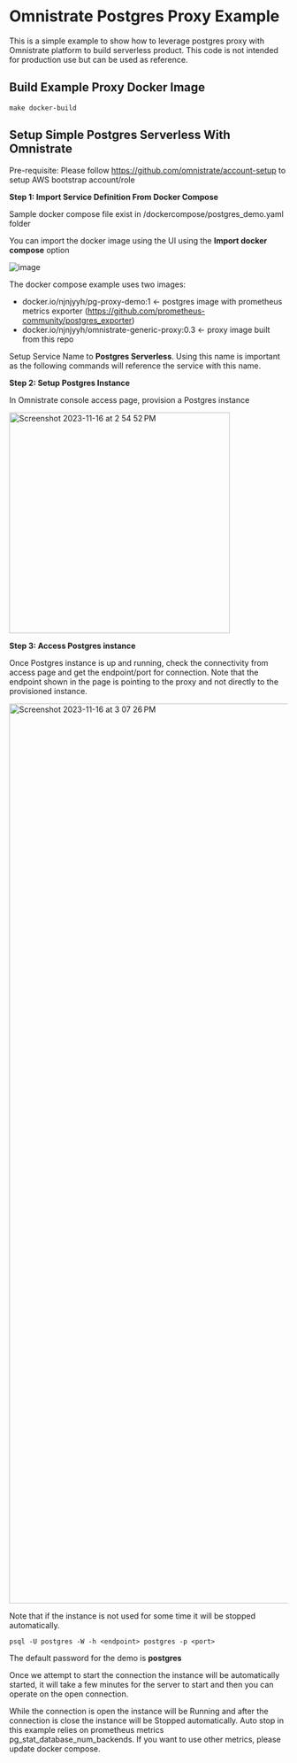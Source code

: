 # Omnistrate Postgres Proxy Example
This is a simple example to show how to leverage postgres proxy with Omnistrate platform to build serverless product.
This code is not intended for production use but can be used as reference.

## Build Example Proxy Docker Image

```
make docker-build
```


## Setup Simple Postgres Serverless With Omnistrate

Pre-requisite:
Please follow https://github.com/omnistrate/account-setup to setup AWS bootstrap account/role

**Step 1: Import Service Definition From Docker Compose**

Sample docker compose file exist in /dockercompose/postgres_demo.yaml folder

You can import the docker image using the UI using the **Import docker compose** option

![image](https://github.com/omnistrate/pg-proxy/assets/1789738/08a6257c-5877-41cb-a827-7ab23dbe537b)


The docker compose example uses two images: 
- docker.io/njnjyyh/pg-proxy-demo:1 <- postgres image with prometheus metrics exporter (https://github.com/prometheus-community/postgres_exporter)
- docker.io/njnjyyh/omnistrate-generic-proxy:0.3 <- proxy image built from this repo

Setup Service Name to **Postgres Serverless**. Using this name is important as the following commands will reference the service with this name. 

**Step 2: Setup Postgres Instance**

In Omnistrate console access page, provision a Postgres instance 

<img width="399" alt="Screenshot 2023-11-16 at 2 54 52 PM" src="https://github.com/omnistrate/pg-proxy/assets/19898780/4a986be0-6ba9-4091-bbfa-67c159b818e9">

**Step 3: Access Postgres instance**

Once Postgres instance is up and running, check the connectivity from access page and get the endpoint/port for connection. Note that the endpoint shown in the page is pointing to the proxy and not directly to the provisioned instance. 

<img width="1626" alt="Screenshot 2023-11-16 at 3 07 26 PM" src="https://github.com/omnistrate/pg-proxy/assets/19898780/1b51d1d3-44c1-45fe-a1f2-be156fac904c">

Note that if the instance is not used for some time it will be stopped automatically. 

```
psql -U postgres -W -h <endpoint> postgres -p <port>
```

The default password for the demo is **postgres**

Once we attempt to start the connection the instance will be automatically started, it will take a few minutes for the server to start and then you can operate on the open connection.

While the connection is open the instance will be Running and after the connection is close the instance will be Stopped automatically. Auto stop in this example relies on prometheus metrics pg_stat_database_num_backends. If you want to use other metrics, please update docker compose.
